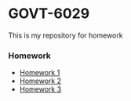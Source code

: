 # GOVT-6029
This is my repository for homework 

### Homework

- [Homework 1](https://as3659.github.io/GOVT-6029/Homework/HW1/Hw1_Scott.html)
- [Homework 2](https://as3659.github.io/GOVT-6029/Homework/HW2/Hw2_Scott.html)
- [Homework 3](https://as3659.github.io/GOVT-6029/Homework/HW3/HW3_scott.html)